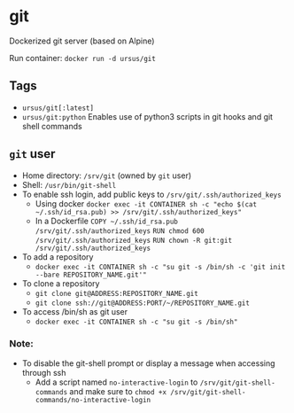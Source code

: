 # git
Dockerized git server (based on Alpine)

Run container: `docker run -d ursus/git`



## Tags

* `ursus/git[:latest]`
* `ursus/git:python`
  Enables use of python3 scripts in git hooks and git shell commands



## `git` user

* Home directory: `/srv/git` (owned by `git` user)
* Shell: `/usr/bin/git-shell`
* To enable ssh login, add public keys to `/srv/git/.ssh/authorized_keys`
  * Using docker
    `docker exec -it CONTAINER sh -c "echo $(cat ~/.ssh/id_rsa.pub) >> /srv/git/.ssh/authorized_keys"`
  * In a Dockerfile
    `COPY ~/.ssh/id_rsa.pub /srv/git/.ssh/authorized_keys`
    `RUN chmod 600 /srv/git/.ssh/authorized_keys`
    `RUN chown -R git:git /srv/git/.ssh/authorized_keys`
* To add a repository
  * `docker exec -it CONTAINER sh -c "su git -s /bin/sh -c 'git init --bare REPOSITORY_NAME.git'"`
* To clone a repository
  * `git clone git@ADDRESS:REPOSITORY_NAME.git`
  * `git clone ssh://git@ADDRESS:PORT/~/REPOSITORY_NAME.git`
* To access /bin/sh as git user
  * `docker exec -it CONTAINER sh -c "su git -s /bin/sh"`

### Note:

* To disable the git-shell prompt or display a message when accessing through ssh
  * Add a script named `no-interactive-login` to `/srv/git/git-shell-commands` and make sure to `chmod +x /srv/git/git-shell-commands/no-interactive-login`